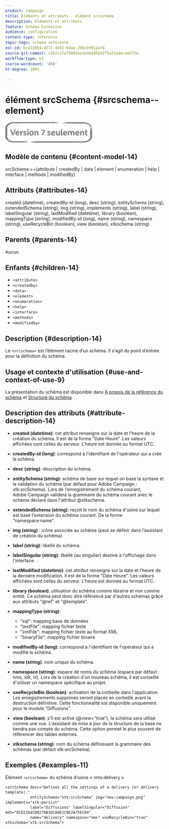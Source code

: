 ```yaml
---
product: campaign
title: Éléments et attributs - élément srcschema
description: Éléments et attributs
feature: Schema Extension
audience: configuration
content-type: reference
topic-tags: schema-reference
exl-id: bc4329b4-d272-4d32-bdaa-290cb9912af4
source-git-commit: c262c27e75869ae2e4bd45642f5a22adec4a5f1e
workflow-type: ht
source-wordcount: '456'
ht-degree: 100%

---
```


# élément srcSchema {#srcschema--element}

![](../../../assets/v7-only.svg)

## Modèle de contenu {#content-model-14}

srcSchema:==(attribute | createdBy | data | element | enumeration | help | interface | methods | modifiedBy)

## Attributs {#attributes-14}

created (datetime), createdBy-id (long), desc (string), entitySchema (string), extendedSchema (string), img (string), implements (string), label (string), labelSingular (string), lastModified (datetime), library (boolean), mappingType (string), modifiedBy-id (long), name (string), namespace (string), useRecycleBin (boolean), view (boolean), xtkschema (string)

## Parents {#parents-14}

Aucun

## Enfants {#children-14}

* `<attribute>`
* `<createdby>`
* `<data>`
* `<element>`
* `<enumeration>`
* `<help>`
* `<interface>`
* `<methods>`
* `<modifiedby>`

## Description {#description-14}

Le `<srcschema>` est l’élément racine d’un schéma. Il s’agit du point d’entrée pour la définition du schéma.

## Usage et contexte d&#39;utilisation {#use-and-context-of-use-9}

La présentation du schéma est disponible dans [À propos de la référence du schéma](../../../configuration/using/about-schema-reference.md) et [Structure du schéma](../../../configuration/using/schema-structure.md).

## Description des attributs {#attribute-description-14}

* **created (datetime)**: cet attribut renseigne sur la date et l&#39;heure de la création du schéma. Il est de la forme &quot;Date Heure&quot;. Les valeurs affichées sont celles du serveur. L&#39;heure est donnée au format UTC.
* **createdBy-id (long)**: correspond à l&#39;identifiant de l&#39;opérateur qui a crée le schéma.
* **desc (string)**: description du schéma.
* **entitySchema (string)**: schéma de base sur lequel on base la syntaxe et la validation du schéma (par défaut pour Adobe Campaign : xtk:srcSchema). Lors de l&#39;enregistrement du schéma courant, Adobe Campaign validera la grammaire du schéma courant avec le schéma déclaré dans l&#39;attribut @xtkschema.
* **extendedSchema (string)**: reçoit le nom du schéma d&#39;usine sur lequel est basé l&#39;extension du schéma courant. De la forme &quot;namespace:name&quot;.
* **img (string)** : icône associée au schéma (peut se définir dans l’assistant de création du schéma).
* **label (string)**: libellé du schéma.
* **labelSingular (string)**: libellé (au singulier) destiné à l&#39;affichage dans l&#39;interface.
* **lastModified (datetime)**: cet attribut renseigne sur la date et l&#39;heure de la dernière modification. Il est de la forme &quot;Date Heure&quot;. Les valeurs affichées sont celles du serveur. L&#39;heure est donnée au format UTC.
* **library (boolean)**: utilisation du schéma comme librairie et non comme entité. Ce schéma peut donc être référencé par d&#39;autres schémas grâce aux attributs &quot;@ref&quot; et &quot;@template&quot;.
* **mappingType (string)**:

   * &quot;sql&quot;: mapping base de données
   * &quot;textFile&quot;: mapping fichier texte
   * &quot;xmlFile&quot;: mapping fichier texte au format XML
   * &quot;binaryFile&quot;: mapping fichier binaire

* **modifiedBy-id (long)**: correspond à l&#39;identifiant de l&#39;opérateur qui a modifié le schéma.
* **name (string)**: nom unique du schéma.
* **namespace (string)**: espace de noms du schéma (espace par défaut : nms, xtk, nl). Lors de la création d&#39;un nouveau schéma, il est conseillé d&#39;utiliser un namespace spécifique au projet.
* **useRecycleBin (boolean)**: activation de la corbeille dans l&#39;application. Les enregistrements supprimés seront placés en corbeille avant la destruction définitive. Cette fonctionnalité est disponible uniquement pour le module &quot;Diffusions&quot;.
* **view (boolean)**: s&#39;il est activé (@view=&quot;true&quot;), le schéma sera utilisé comme une vue. L’assistant de mise à jour de la structure de la base ne tiendra pas compte du schéma. Cette option permet le plus souvent de référencer des tables externes.
* **xtkschema (string)**: nom du schéma définissant la grammaire des schémas (par défaut xtk:srcSchema).

## Exemples       {#examples-11}

Élément `<srcschema>` du schéma d’usine « nms:delivery »

```
<srcSchema desc="Defines all the settings of a delivery (or delivery template)."  
           entitySchema="xtk:srcSchema" img="nms:campaign.png" implements="xtk:persist" 
           label="Diffusions" labelSingular="Diffusion" md5="DCD2164CD0276B1DCA6E1C9E2A75EC04"
           name="delivery" namespace="nms" useRecycleBin="true" xtkschema="xtk:srcSchema">
```
